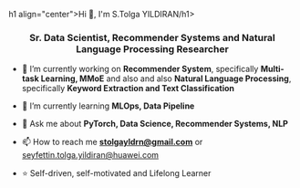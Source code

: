h1 align="center">Hi 👋, I'm S.Tolga YILDIRAN/h1>
<h3 align="center">Sr. Data Scientist, Recommender Systems and Natural Language Processing Researcher</h3>



- 🔭 I’m currently working on **Recommender System**, specifically **Multi-task Learning, MMoE** and also and also **Natural Language Processing**, specifically **Keyword Extraction and Text Classification**

- 🌱 I’m currently learning **MLOps, Data Pipeline**

- 💬 Ask me about **PyTorch, Data Science, Recommender Systems, NLP**

- 📫 How to reach me **stolgayldrn@gmail.com** or seyfettin.tolga.yildiran@huawei.com

- ⭐ Self-driven, self-motivated and Lifelong Learner

